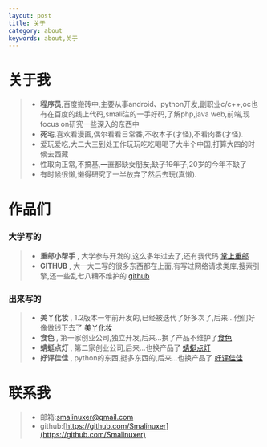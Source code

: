 ```yaml
---
layout: post
title: 关于
category: about
keywords: about,关于
---
```


# 关于我

> * **程序员**,百度搬砖中,主要从事android、python开发,副职业c/c++,oc也有在百度的线上代码,smali注的一手好码,了解php,java web,前端,现focus on研究一些深入的东西中
> * **死宅**,喜欢看漫画,偶尔看看日常番,不收本子(才怪),不看肉番(才怪).
> * 爱玩爱吃,大二大三到处工作玩玩吃吃喝喝了大半个中国,打算大四的时候去西藏
> * 性取向正常,不搞基,~~一直都缺女朋友,缺了19年了~~,20岁的今年不缺了 
> * 有时候很懒,懒得研究了一半放弃了然后去玩(真懒). 


# 作品们


### 大学写的
 
> * **重邮小帮手** , 大学参与开发的,这么多年过去了,还有我代码 [掌上重邮](http://app.mi.com/detail/73966?ref=search)
> * **GITHUB** , 大一大二写的很多东西都在上面,有写过网络请求类库,搜索引擎,还一些乱七八糟不维护的 [github](https://github.com/Smalinuxer)


### 出来写的

> * **美丫化妆** , 1.2版本一年前开发的,已经被迭代了好多次了,后来...他们好像做线下去了 [美丫化妆](http://pan.baidu.com/s/1bonMLMB)
> * **食色** , 第一家创业公司,独立开发,后来...换了产品不维护了[食色](https://play.google.com/store/apps/details?id=com.kingnez.umasou.app)
> * **蜻蜓点灯** , 第二家创业公司,后来...也换产品了 [蜻蜓点灯](https://play.google.com/store/apps/details?id=com.funnysafe.qtdd)
> * **好评佳佳** , python的东西,挺多东西的,后来...也换产品了 [好评佳佳](http://haopingjiajia.com/)


# 联系我

> * 邮箱:[smalinuxer@gmail.com](mailto:smalinuxer@gmail.com)
> * github:[https://github.com/Smalinuxer](https://github.com/Smalinuxer)